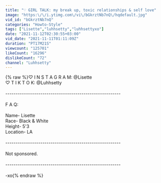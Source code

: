 ```yaml
---
title: "♡ GIRL TALK: my break up, toxic relationships & self love"
image: "https:\/\/i.ytimg.com\/vi\/bGkrztNb7nQ\/hqdefault.jpg"
vid_id: "bGkrztNb7nQ"
categories: "Howto-Style"
tags: ["Lisette","luhhsetty","luhhsettyxo"]
date: "2021-11-12T02:30:55+03:00"
vid_date: "2021-11-11T01:11:09Z"
duration: "PT17M21S"
viewcount: "125701"
likeCount: "16296"
dislikeCount: "72"
channel: "Luhhsetty"
---
```

{% raw %}♡ I N S T A G R A M: @Lisette<br />♡ T I K T O K: @Luhhsetty<br /><br />--------------------------------------------------------<br /><br />F A Q:<br /><br />Name- Lisette<br />Race- Black &amp; White<br />Height- 5'3<br />Location- LA<br /><br />--------------------------------------------------------<br /><br />Not sponsored.<br /><br />--------------------------------------------------------<br /><br />-xo{% endraw %}
